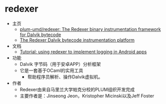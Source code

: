 # redexer

* 主页
  * [plum-umd/redexer: The Redexer binary instrumentation framework for Dalvik bytecode](https://github.com/plum-umd/redexer)
  * [The Redexer Dalvik bytecode instrumentation platform](http://www.cs.umd.edu/projects/PL/redexer/index.html)
* 文档
  * [Tutorial: using redexer to implement logging in Android apps](http://www.cs.umd.edu/projects/PL/redexer/tutorial.html)
* 功能
  * Dalvik 字节码（用于安卓APP）分析框架
  * 它是一套基于OCaml的实用工具
    * 帮助程序员解析、操作Dalvik虚拟机。
* 作者
  * Redexer由来自马里兰大学帕克分校的PLUM组织开发完成
  * 主要作者是：Jinseong Jeon，Kristopher Micinski以及Jeff Foster
